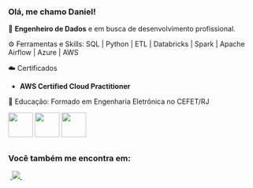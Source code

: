 ### Olá, me chamo Daniel!

🎯 **Engenheiro de Dados** e em busca de desenvolvimento profissional. 

⚙️ Ferramentas e Skills: SQL | Python | ETL | Databricks | Spark | Apache Airflow | Azure | AWS

☁️ Certificados
- **AWS Certified Cloud Practitioner**

📖 Educação: Formado em Engenharia Eletrônica no CEFET/RJ

<div style="display: inline">
  <img width="50" height="50" src="https://cdn.jsdelivr.net/gh/devicons/devicon/icons/python/python-original.svg" /> 
  <img width="50" height="50" src="https://cdn.jsdelivr.net/gh/devicons/devicon@latest/icons/azuresqldatabase/azuresqldatabase-original.svg" />
  <img width="50" height="50" src="https://cdn.jsdelivr.net/gh/devicons/devicon@latest/icons/azure/azure-original.svg" />
</div>

##

### Você também me encontra em:
&nbsp;<a href="https://www.linkedin.com/in/danielcoutinho27/">
  <img src="https://img.shields.io/badge/linkedin-%230077B5.svg?style=for-the-badge&logo=linkedin&logoColor=white">
</a>&nbsp;
